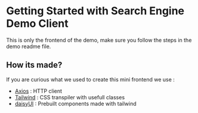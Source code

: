 # Getting Started with Search Engine Demo Client

This is only the frontend of the demo, make sure you follow the steps in the demo readme file.

## How its made?

If you are curious what we used to create this mini frontend we use :

- [Axios](https://axios-http.com) : HTTP client
- [Tailwind](https://tailwindcss.com) : CSS transpiler with usefull classes
- [daisyUI](https://daisyui.com) : Prebuilt components made with tailwind
